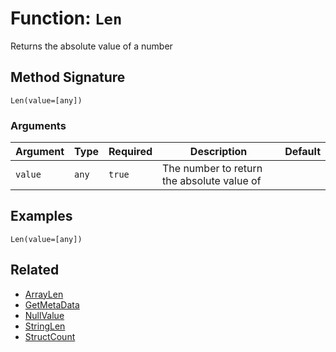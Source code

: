 [comment]: # (Note: This documentation is generated dynamically in the build process.  To modify the contents, change the javadoc on the _invoke method of the BIF class)

# Function: `Len`

Returns the absolute value of a number

## Method Signature

```
Len(value=[any])
```

### Arguments


| Argument | Type | Required | Description | Default |
|----------|------|----------|-------------|---------|
| `value` | `any` | `true` | The number to return the absolute value of |  |

## Examples

```
Len(value=[any])
```

## Related

  * [ArrayLen](./ArrayLen.md)
  * [GetMetaData](./GetMetaData.md)
  * [NullValue](./NullValue.md)
  * [StringLen](./StringLen.md)
  * [StructCount](./StructCount.md)
